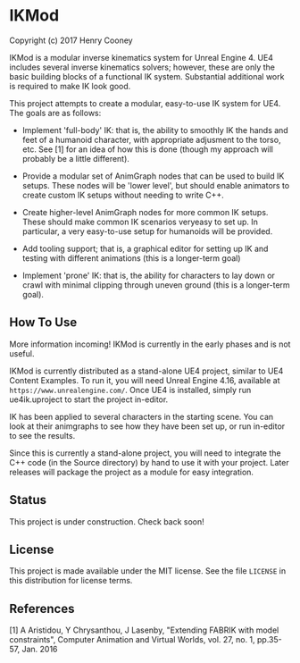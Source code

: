 # IKMod

Copyright (c) 2017 Henry Cooney

IKMod is a modular inverse kinematics system for Unreal Engine 4. UE4 includes several inverse kinematics solvers; however, these are only the basic building blocks of a functional IK system. Substantial additional work is required to make IK look good.

This project attempts to create a modular, easy-to-use IK system for UE4. The goals are as follows:

 - Implement 'full-body' IK: that is, the ability to smoothly IK the hands and feet of a humanoid character, with appropriate adjusment to the torso, etc. See [1] for an idea of how this is done (though my approach will probably be a little different).

 - Provide a modular set of AnimGraph nodes that can be used to build IK setups. These nodes will be 'lower level', but should enable animators to create custom IK setups without needing to write C++.

 - Create higher-level AnimGraph nodes for more common IK setups. These should make common IK scenarios veryeasy to set up. In particular, a very easy-to-use setup for humanoids will be provided.

 - Add tooling support; that is, a graphical editor for setting up IK and testing with different animations (this is a longer-term goal)

 - Implement 'prone' IK: that is, the ability for characters to lay down or crawl with minimal clipping through uneven ground (this is a longer-term goal).

## How To Use

   More information incoming! IKMod is currently in the early phases and is not useful.

   IKMod is currently distributed as a stand-alone UE4 project, similar to UE4 Content Examples. To run it, you will need Unreal Engine 4.16, available at `https://www.unrealengine.com/`. Once UE4 is installed, simply run ue4ik.uproject to start the project in-editor.

   IK has been applied to several characters in the starting scene. You can look at their animgraphs to see how they have been set up, or run in-editor to see the results.

   Since this is currently a stand-alone project, you will need to integrate the C++ code (in the Source directory) by hand to use it with your project. Later releases will package the project as a module for easy integration.
 
## Status

   This project is under construction. Check back soon!

## License

   This project is made available under the MIT license. See the file `LICENSE` in this distribution for license terms.

## References

  [1] A Aristidou, Y Chrysanthou, J Lasenby, "Extending FABRIK with model constraints", Computer Animation and Virtual Worlds, vol. 27, no. 1, pp.35-57, Jan. 2016
